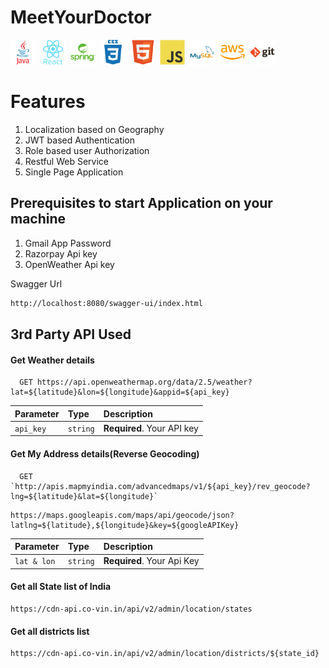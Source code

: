 # MeetYourDoctor
<div>
  <img src="https://github.com/devicons/devicon/blob/master/icons/java/java-original-wordmark.svg" title="Java" alt="Java" width="40" height="40"/>&nbsp;
  <img src="https://github.com/devicons/devicon/blob/master/icons/react/react-original-wordmark.svg" title="React" alt="React" width="40" height="40"/>&nbsp;
  <img src="https://github.com/devicons/devicon/blob/master/icons/spring/spring-original-wordmark.svg" title="Spring" alt="Spring" width="40" height="40"/>&nbsp;
  <img src="https://github.com/devicons/devicon/blob/master/icons/css3/css3-plain-wordmark.svg"  title="CSS3" alt="CSS" width="40" height="40"/>&nbsp;
  <img src="https://github.com/devicons/devicon/blob/master/icons/html5/html5-original.svg" title="HTML5" alt="HTML" width="40" height="40"/>&nbsp;
  <img src="https://github.com/devicons/devicon/blob/master/icons/javascript/javascript-original.svg" title="JavaScript" alt="JavaScript" width="40" height="40"/>&nbsp;
  <img src="https://github.com/devicons/devicon/blob/master/icons/mysql/mysql-original-wordmark.svg" title="MySQL"  alt="MySQL" width="40" height="40"/>&nbsp;
  <img src="https://github.com/devicons/devicon/blob/master/icons/amazonwebservices/amazonwebservices-plain-wordmark.svg" title="AWS" alt="AWS" width="40" height="40"/>&nbsp;
  <img src="https://github.com/devicons/devicon/blob/master/icons/git/git-original-wordmark.svg" title="Git" **alt="Git" width="40" height="40"/>
</div>

# Features
1. Localization based on Geography
2. JWT based Authentication
3. Role based user Authorization
4. Restful Web Service
5. Single Page Application


## Prerequisites to start Application on your machine
1. Gmail App Password
2. Razorpay Api key
3. OpenWeather Api key

Swagger Url
```bash
http://localhost:8080/swagger-ui/index.html
```


## 3rd Party API Used 

#### Get Weather details

```http
  GET https://api.openweathermap.org/data/2.5/weather?lat=${latitude}&lon=${longitude}&appid=${api_key}
```

| Parameter | Type     | Description                |
| :-------- | :------- | :------------------------- |
| `api_key` | `string` | **Required**. Your API key |

#### Get My Address details(Reverse Geocoding)

```http
  GET `http://apis.mapmyindia.com/advancedmaps/v1/${api_key}/rev_geocode?lng=${latitude}&lat=${longitude}`
```
```https
https://maps.googleapis.com/maps/api/geocode/json?latlng=${latitude},${longitude}&key=${googleAPIKey}
```

| Parameter | Type     | Description                       |
| :-------- | :------- | :-------------------------------- |
| `lat & lon`      | `string` | **Required**. Your Api Key |

#### Get all State list of India
```https
https://cdn-api.co-vin.in/api/v2/admin/location/states
```
#### Get all districts list
```https
https://cdn-api.co-vin.in/api/v2/admin/location/districts/${state_id}
```




